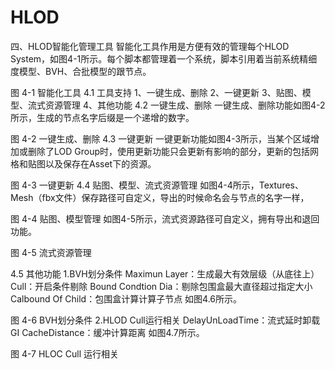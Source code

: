 # HLOD
四、HLOD智能化管理工具
智能化工具作用是方便有效的管理每个HLOD System，如图4-1所示。每个脚本都管理着一个系统，脚本引用着当前系统精细度模型、BVH、合批模型的跟节点。
 
图 4-1  智能化工具
4.1 工具支持
1、一键生成、删除
2、一键更新
3、贴图、模型、流式资源管理
4、其他功能
4.2 一键生成、删除
一键生成、删除功能如图4-2所示，生成的节点名字后缀是一个递增的数字。
  
图 4-2  一键生成、删除
4.3 一键更新
一键更新功能如图4-3所示，当某个区域增加或删除了LOD Group时，使用更新功能只会更新有影响的部分，更新的包括网格和贴图以及保存在Asset下的资源。
 
图 4-3  一键更新
4.4 贴图、模型、流式资源管理
如图4-4所示，Textures、Mesh（fbx文件）保存路径可自定义，导出的时候命名会与节点的名字一样，
 
图 4-4  贴图、模型管理
如图4-5所示，流式资源路径可自定义，拥有导出和退回功能。
  
图 4-5  流式资源管理

4.5 其他功能
1.BVH划分条件
Maximun Layer：生成最大有效层级（从底往上）
Cull：开启条件剔除
Bound Condtion Dia：剔除包围盒最大直径超过指定大小
Calbound Of Child：包围盒计算计算子节点
如图4.6所示。
 
图 4-6  BVH划分条件
2.HLOD Cull运行相关
DelayUnLoadTime：流式延时卸载
GI CacheDistance：缓冲计算距离
如图4.7所示。
 
图 4-7  HLOC Cull 运行相关

